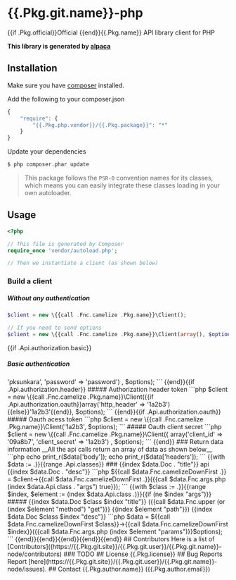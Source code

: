 # {{.Pkg.git.name}}-php

{{if .Pkg.official}}Official {{end}}{{.Pkg.name}} API library client for PHP

__This library is generated by [alpaca](https://github.com/pksunkara/alpaca)__

## Installation

Make sure you have [composer](https://getcomposer.org) installed.

Add the following to your composer.json

```js
{
    "require": {
        "{{.Pkg.php.vendor}}/{{.Pkg.package}}": "*"
    }
}
```

Update your dependencies

```bash
$ php composer.phar update
```

> This package follows the `PSR-0` convention names for its classes, which means you can easily integrate these classes loading in your own autoloader.

## Usage

```php
<?php

// This file is generated by Composer
require_once 'vendor/autoload.php';

// Then we instantiate a client (as shown below)
```

### Build a client

##### Without any authentication

```php
$client = new \{{call .Fnc.camelize .Pkg.name}}\Client();

// If you need to send options
$client = new \{{call .Fnc.camelize .Pkg.name}}\Client(array(), $options);
```
{{if .Api.authorization.basic}}
##### Basic authentication


<?php`
``php
$client = new \{{call .Fnc.camelize .Pkg.name}}\Client(
	array('username' => 'pksunkara', 'password' => 'password')
, $options);
```
{{end}}{{if .Api.authorization.header}}
##### Authorization header token

```php
$client = new \{{call .Fnc.camelize .Pkg.name}}\Client({{if .Api.authorization.oauth}}array('http_header' => '1a2b3'){{else}}'1a2b3'{{end}}, $options);
```
{{end}}{{if .Api.authorization.oauth}}
##### Oauth acess token

```php
$client = new \{{call .Fnc.camelize .Pkg.name}}\Client('1a2b3', $options);
```

##### Oauth client secret

```php
$client = new \{{call .Fnc.camelize .Pkg.name}}\Client({
    array('client_id' => '09a8b7', 'client_secret' => '1a2b3')
, $options);
```
{{end}}
### Return data information

__All the api calls return an array of data as shown below__
```php
echo print_r($data['body']);
echo print_r($data['headers']);
```
{{with $data := .}}{{range .Api.classes}}
### {{index $data.Doc . "title"}} api

{{index $data.Doc . "desc"}}

```php
${{call $data.Fnc.camelizeDownFirst .}} = $client->{{call $data.Fnc.camelizeDownFirst .}}({{call $data.Fnc.args.php (index $data.Api.class . "args") true}});
```
{{with $class := .}}{{range $index, $element := (index $data.Api.class .)}}{{if (ne $index "args")}}
##### {{index $data.Doc $class $index "title"}} ({{call $data.Fnc.upper (or (index $element "method") "get")}} {{index $element "path"}})

{{index $data.Doc $class $index "desc"}}

```php
$data = ${{call $data.Fnc.camelizeDownFirst $class}}->{{call $data.Fnc.camelizeDownFirst $index}}({{call $data.Fnc.args.php (index $element "params")}}$options);
```
{{end}}{{end}}{{end}}{{end}}{{end}}
## Contributors
Here is a list of [Contributors]((https://{{.Pkg.git.site}}/{{.Pkg.git.user}}/{{.Pkg.git.name}}-node/contributors)

### TODO

## License
{{.Pkg.license}}

## Bug Reports
Report [here](https://{{.Pkg.git.site}}/{{.Pkg.git.user}}/{{.Pkg.git.name}}-node/issues).

## Contact
{{.Pkg.author.name}} ({{.Pkg.author.email}})
